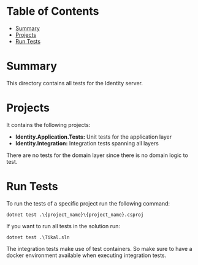 # Table of Contents

- [Summary](#summary)
- [Projects](#projects)
- [Run Tests](#run-tests)

# Summary

This directory contains all tests for the Identity server.

# Projects

It contains the following projects:

- **Identity.Application.Tests:** Unit tests for the application layer
- **Identity.Integration:** Integration tests spanning all layers

There are no tests for the domain layer since there is no domain logic to test.

# Run Tests

To run the tests of a specific project run the following command:

```
dotnet test .\{project_name}\{project_name}.csproj
```

If you want to run all tests in the solution run:

```
dotnet test .\Tikal.sln
```

The integration tests make use of test containers. So make sure to have a docker environment available when executing
integration tests.